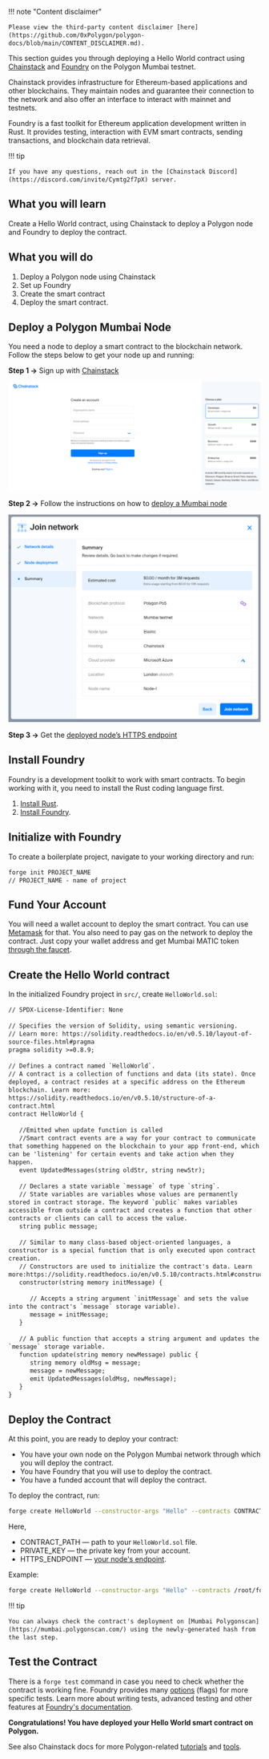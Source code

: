 !!! note "Content disclaimer"

    Please view the third-party content disclaimer [here](https://github.com/0xPolygon/polygon-docs/blob/main/CONTENT_DISCLAIMER.md).

This section guides you through deploying a Hello World contract using [Chainstack](https://chainstack.com/build-better-with-polygon/) and [Foundry](https://github.com/gakonst/foundry/) on the Polygon Mumbai testnet.

Chainstack provides infrastructure for Ethereum-based applications and other blockchains. They maintain nodes and guarantee their connection to the network and also offer an interface to interact with mainnet and testnets.

Foundry is a fast toolkit for Ethereum application development written in Rust. It provides testing, interaction with EVM smart contracts, sending transactions, and blockchain data retrieval.

!!! tip

    If you have any questions, reach out in the [Chainstack Discord](https://discord.com/invite/Cymtg2f7pX) server.

## What you will learn

Create a Hello World contract, using Chainstack to deploy a Polygon node and Foundry to deploy the contract.

## What you will do

1. Deploy a Polygon node using Chainstack
2. Set up Foundry
3. Create the smart contract
4. Deploy the smart contract.

## Deploy a Polygon Mumbai Node

You need a node to deploy a smart contract to the blockchain network. Follow the steps below to get your node up and running:

**Step 1 &rarr;** Sign up with [Chainstack](https://console.chainstack.com/user/account/create)

![img](../../../img/pos/sign-up.png)

**Step 2 &rarr;** Follow the instructions on how to [deploy a Mumbai node](https://docs.chainstack.com/platform/join-a-public-network#join-a-polygon-pos-network)

![img](../../../img/pos/join-network.png)

**Step 3 &rarr;** Get the [deployed node’s HTTPS endpoint](https://docs.chainstack.com/platform/view-node-access-and-credentials)

## Install Foundry

Foundry is a development toolkit to work with smart contracts. To begin working with it, you need to install the Rust coding language first.

1. [Install Rust](https://www.rust-lang.org/tools/install).
1. [Install Foundry](https://github.com/gakonst/foundry/).

## Initialize with Foundry

To create a boilerplate project, navigate to your working directory and run:

```
forge init PROJECT_NAME
// PROJECT_NAME - name of project
```

## Fund Your Account

You will need a wallet account to deploy the smart contract. You can use [Metamask](https://metamask.io/) for that. You also need to pay gas on the network to deploy the contract. Just copy your wallet address and get Mumbai MATIC token [through the faucet](https://faucet.polygon.technology/).

## Create the Hello World contract

In the initialized Foundry project in `src/`, create `HelloWorld.sol`:

```
// SPDX-License-Identifier: None

// Specifies the version of Solidity, using semantic versioning.
// Learn more: https://solidity.readthedocs.io/en/v0.5.10/layout-of-source-files.html#pragma
pragma solidity >=0.8.9;

// Defines a contract named `HelloWorld`.
// A contract is a collection of functions and data (its state). Once deployed, a contract resides at a specific address on the Ethereum blockchain. Learn more: https://solidity.readthedocs.io/en/v0.5.10/structure-of-a-contract.html
contract HelloWorld {

   //Emitted when update function is called
   //Smart contract events are a way for your contract to communicate that something happened on the blockchain to your app front-end, which can be 'listening' for certain events and take action when they happen.
   event UpdatedMessages(string oldStr, string newStr);

   // Declares a state variable `message` of type `string`.
   // State variables are variables whose values are permanently stored in contract storage. The keyword `public` makes variables accessible from outside a contract and creates a function that other contracts or clients can call to access the value.
   string public message;

   // Similar to many class-based object-oriented languages, a constructor is a special function that is only executed upon contract creation.
   // Constructors are used to initialize the contract's data. Learn more:https://solidity.readthedocs.io/en/v0.5.10/contracts.html#constructors
   constructor(string memory initMessage) {

      // Accepts a string argument `initMessage` and sets the value into the contract's `message` storage variable).
      message = initMessage;
   }

   // A public function that accepts a string argument and updates the `message` storage variable.
   function update(string memory newMessage) public {
      string memory oldMsg = message;
      message = newMessage;
      emit UpdatedMessages(oldMsg, newMessage);
   }
}
```

## Deploy the Contract

At this point, you are ready to deploy your contract:

* You have your own node on the Polygon Mumbai network through which you will deploy the contract.
* You have Foundry that you will use to deploy the contract.
* You have a funded account that will deploy the contract.

To deploy the contract, run:

```bash
forge create HelloWorld --constructor-args "Hello" --contracts CONTRACT_PATH --private-key PRIVATE_KEY --rpc-url HTTPS_ENDPOINT
```

Here,

* CONTRACT_PATH — path to your `HelloWorld.sol` file.
* PRIVATE_KEY — the private key from your account.
* HTTPS_ENDPOINT — [your node's endpoint](https://docs.chainstack.com/platform/view-node-access-and-credentials).

Example:

``` sh
forge create HelloWorld --constructor-args "Hello" --contracts /root/foundry/src/HelloWorld.sol --private-key d8936f6eae35c73a14ea7c1aabb8d068e16889a7f516c8abc482ba4e1489f4cd --rpc-url https://nd-123-456-789.p2pify.com/3c6e0b8a9c15224a8228b9a98ca1531d
```

!!! tip

    You can always check the contract's deployment on [Mumbai Polygonscan](https://mumbai.polygonscan.com/) using the newly-generated hash from the last step.

## Test the Contract

There is a `forge test` command in case you need to check whether the contract is working fine. Foundry provides many [options](https://book.getfoundry.sh/reference/forge/forge-test) (flags) for more specific tests. Learn more about writing tests, advanced testing and other features at [Foundry's documentation](https://book.getfoundry.sh/forge/tests).

**Congratulations! You have deployed your Hello World smart contract on Polygon.**

See also Chainstack docs for more Polygon-related [tutorials](https://docs.chainstack.com/tutorials/polygon/) and [tools](https://docs.chainstack.com/operations/polygon/tools).

